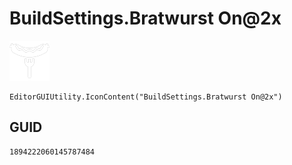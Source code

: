 # BuildSettings.Bratwurst On@2x
![](/img/BuildSettings.Bratwurst%20On@2x.png)

``` CSharp
EditorGUIUtility.IconContent("BuildSettings.Bratwurst On@2x")
```
## GUID
```
1894222060145787484
```
